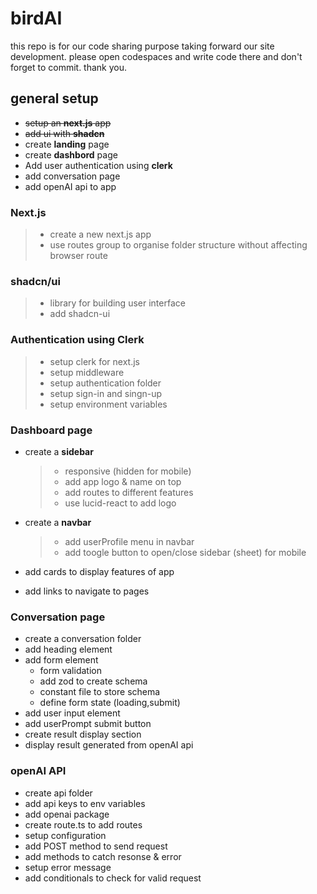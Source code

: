 # birdAI

this repo is for our code sharing purpose taking forward our site development.
please open codespaces and write code there and don't forget to commit.
thank you.

## general setup

- ~~setup an **next.js** app~~
- ~~add ui with **shadcn**~~
- create **landing** page
- create **dashbord** page
- Add user authentication using **clerk**
- add conversation page
- add openAI api to app

### Next.js

> - create a new next.js app
> - use routes group to organise folder structure without affecting browser route

### shadcn/ui

> - library for building user interface
> - add shadcn-ui

### Authentication using Clerk

> - setup clerk for next.js
> - setup middleware
> - setup authentication folder
> - setup sign-in and singn-up
> - setup environment variables

### Dashboard page

- create a **sidebar**

  > - responsive (hidden for mobile)
  > - add app logo & name on top
  > - add routes to different features
  > - use lucid-react to add logo

- create a **navbar**

  > - add userProfile menu in navbar
  > - add toogle button to open/close sidebar (sheet) for mobile

- add cards to display features of app
- add links to navigate to pages

### Conversation page

- create a conversation folder
- add heading element
- add form element
  - form validation
  - add zod to create schema
  - constant file to store schema
  - define form state (loading,submit)
- add user input element
- add userPrompt submit button
- create result display section
- display result generated from openAI api

### openAI API

- create api folder
- add api keys to env variables
- add openai package
- create route.ts to add routes
- setup configuration
- add POST method to send request
- add methods to catch resonse & error
- setup error message
- add conditionals to check for valid request
